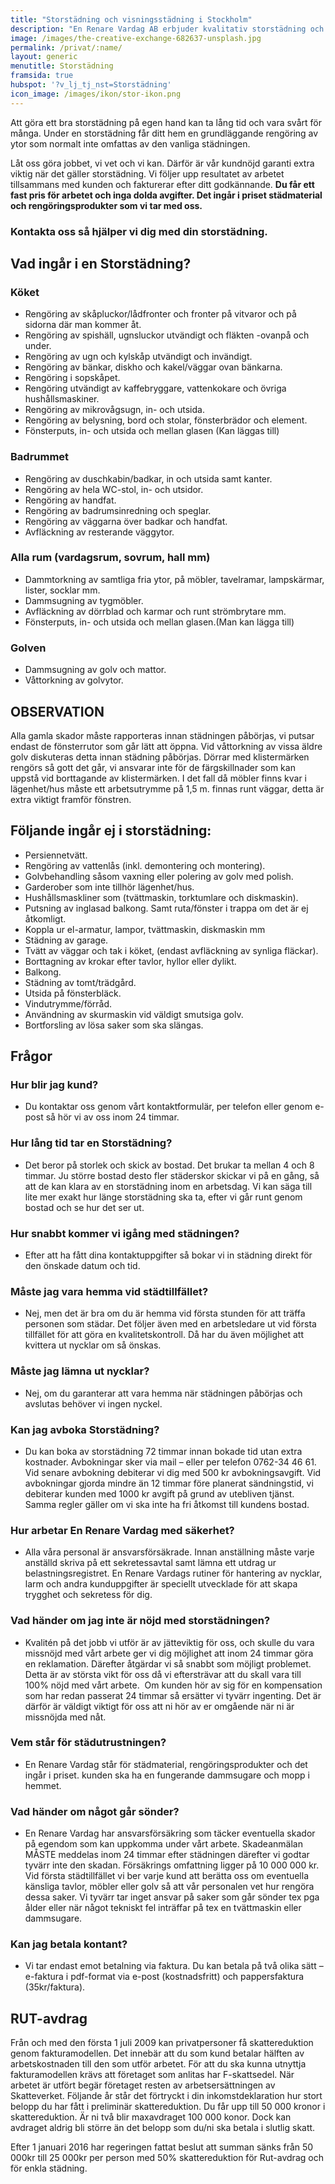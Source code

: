 ```yaml
---
title: "Storstädning och visningsstädning i Stockholm"
description: "En Renare Vardag AB erbjuder kvalitativ storstädning och visningsstädning till privatpersoner i Storstockholm till ett rimligt priset."
image: /images/the-creative-exchange-682637-unsplash.jpg
permalink: /privat/:name/
layout: generic
menutitle: Storstädning
framsida: true
hubspot: '?v_lj_tj_nst=Storstädning'
icon_image: /images/ikon/stor-ikon.png
---
```


Att g&ouml;ra ett bra storst&auml;dning p&aring; egen hand kan ta l&aring;ng tid och vara sv&aring;rt f&ouml;r m&aring;nga. Under en storst&auml;dning f&aring;r ditt hem en grundl&auml;ggande reng&ouml;ring av ytor som normalt inte omfattas av den vanliga st&auml;dningen.

L&aring;t oss g&ouml;ra jobbet, vi vet och vi kan. D&auml;rf&ouml;r &auml;r v&aring;r kundn&ouml;jd garanti extra viktig n&auml;r det g&auml;ller storst&auml;dning. Vi f&ouml;ljer upp resultatet av arbetet tillsammans med kunden och fakturerar efter ditt godk&auml;nnande. **Du f&aring;r ett fast pris f&ouml;r arbetet och inga dolda avgifter. Det ing&aring;r i priset st&auml;dmaterial och reng&ouml;ringsprodukter som vi tar med oss.**

### Kontakta oss s&aring; hj&auml;lper vi dig med din storst&auml;dning.

## Vad ing&aring;r i en Storst&auml;dning?

### K&ouml;ket

* Reng&ouml;ring av sk&aring;pluckor/l&aring;dfronter och fronter p&aring; vitvaror och p&aring; sidorna d&auml;r man kommer &aring;t.
* Reng&ouml;ring av spish&auml;ll, ugnsluckor utv&auml;ndigt och fl&auml;kten -ovanp&aring; och under.
* Reng&ouml;ring av ugn och kylsk&aring;p utv&auml;ndigt och inv&auml;ndigt.
* Reng&ouml;ring av b&auml;nkar, diskho och kakel/v&auml;ggar ovan b&auml;nkarna.
* Reng&ouml;ring i sopsk&aring;pet.
* Reng&ouml;ring utv&auml;ndigt av kaffebryggare, vattenkokare och &ouml;vriga hush&aring;llsmaskiner.
* Reng&ouml;ring av mikrov&aring;gsugn, in- och utsida.
* Reng&ouml;ring av belysning, bord och stolar, f&ouml;nsterbr&auml;dor och element.
* F&ouml;nsterputs, in- och utsida och mellan glasen (Kan l&auml;ggas till)

### Badrummet

* Reng&ouml;ring av duschkabin/badkar, in och utsida samt kanter.
* Reng&ouml;ring av hela WC-stol, in- och utsidor.
* Reng&ouml;ring av handfat.
* Reng&ouml;ring av badrumsinredning och speglar.
* Reng&ouml;ring av v&auml;ggarna &ouml;ver badkar och handfat.
* Avfl&auml;ckning av resterande v&auml;ggytor.

### Alla rum (vardagsrum, sovrum, hall mm)

* Dammtorkning av samtliga fria ytor, p&aring; m&ouml;bler, tavelramar, lampsk&auml;rmar, lister, socklar mm.
* Dammsugning av tygm&ouml;bler.
* Avfl&auml;ckning av d&ouml;rrblad och karmar och runt str&ouml;mbrytare mm.
* F&ouml;nsterputs, in- och utsida och mellan glasen.(Man kan l&auml;gga till)

### Golven

* Dammsugning av golv och mattor.
* V&aring;ttorkning av golvytor.

## OBSERVATION

Alla gamla skador m&aring;ste rapporteras innan st&auml;dningen p&aring;b&ouml;rjas, vi putsar endast de f&ouml;nsterrutor som g&aring;r l&auml;tt att &ouml;ppna. Vid v&aring;ttorkning av vissa &auml;ldre golv diskuteras detta innan st&auml;dning p&aring;b&ouml;rjas. D&ouml;rrar med klisterm&auml;rken reng&ouml;rs s&aring; gott det g&aring;r, vi ansvarar inte f&ouml;r de f&auml;rgskillnader som kan uppst&aring; vid borttagande av klisterm&auml;rken. I det fall d&aring; m&ouml;bler finns kvar i l&auml;genhet/hus m&aring;ste ett arbetsutrymme p&aring; 1,5 m. finnas runt v&auml;ggar, detta &auml;r extra viktigt framf&ouml;r f&ouml;nstren.

## F&ouml;ljande ing&aring;r ej i storst&auml;dning:

* Persiennetv&auml;tt.
* Reng&ouml;ring av vattenl&aring;s (inkl. demontering och montering).
* Golvbehandling s&aring;som vaxning eller polering av golv med polish.
* Garderober som inte tillh&ouml;r l&auml;genhet/hus.
* Hush&aring;llsmaskliner som (tv&auml;ttmaskin, torktumlare och diskmaskin).
* Putsning av inglasad balkong. Samt ruta/f&ouml;nster i trappa om det &auml;r ej &aring;tkomligt.
* Koppla ur el-armatur, lampor, tv&auml;ttmaskin, diskmaskin mm
* St&auml;dning av garage.
* Tv&auml;tt av v&auml;ggar och tak i k&ouml;ket, (endast avfl&auml;ckning av synliga fl&auml;ckar).
* Borttagning av krokar efter tavlor, hyllor eller dylikt.
* Balkong.
* St&auml;dning av tomt/tr&auml;dg&aring;rd.
* Utsida p&aring; f&ouml;nsterbl&auml;ck.
* Vindutrymme/f&ouml;rr&aring;d.
* Anv&auml;ndning av skurmaskin vid v&auml;ldigt smutsiga golv.
* Bortforsling av l&ouml;sa saker som ska sl&auml;ngas.

## Fr&aring;gor

### Hur blir jag kund?

* Du kontaktar oss genom v&aring;rt kontaktformul&auml;r, per telefon eller genom e-post s&aring; h&ouml;r vi av oss inom 24 timmar.

### Hur l&aring;ng tid tar en Storst&auml;dning?

* Det beror p&aring; storlek och skick av bostad. Det brukar ta mellan 4 och 8 timmar. Ju st&ouml;rre bostad desto fler st&auml;derskor skickar vi p&aring; en g&aring;ng, s&aring; att de kan klara av en storst&auml;dning inom en arbetsdag. Vi kan s&auml;ga till lite mer exakt hur l&auml;nge storst&auml;dning ska ta, efter vi g&aring;r runt genom bostad och se hur det ser ut.

### Hur snabbt kommer vi ig&aring;ng med st&auml;dningen?

* Efter att ha f&aring;tt dina kontaktuppgifter s&aring; bokar vi in st&auml;dning direkt f&ouml;r den &ouml;nskade datum och tid.

### M&aring;ste jag vara hemma vid st&auml;dtillf&auml;llet?

* Nej, men det &auml;r bra om du &auml;r hemma vid f&ouml;rsta stunden f&ouml;r att tr&auml;ffa personen som st&auml;dar. Det f&ouml;ljer &auml;ven med en arbetsledare ut vid f&ouml;rsta tillf&auml;llet f&ouml;r att g&ouml;ra en kvalitetskontroll. D&aring; har du &auml;ven m&ouml;jlighet att kvittera ut nycklar om s&aring; &ouml;nskas.

### M&aring;ste jag l&auml;mna ut nycklar?

* Nej, om du garanterar att vara hemma n&auml;r st&auml;dningen p&aring;b&ouml;rjas och avslutas beh&ouml;ver vi ingen nyckel.

### Kan jag avboka Storst&auml;dning?

* Du kan boka av storst&auml;dning 72 timmar innan bokade tid utan extra kostnader. Avbokningar sker via mail – eller per telefon 0762-34 46 61. Vid senare avbokning debiterar vi dig med 500 kr avbokningsavgift. Vid avbokningar gjorda mindre &auml;n 12 timmar f&ouml;re planerat s&auml;ndningstid, vi debiterar kunden med 1000 kr avgift p&aring; grund av utebliven tj&auml;nst. Samma regler g&auml;ller om vi ska inte ha fri &aring;tkomst till kundens bostad.

### Hur arbetar En Renare Vardag med s&auml;kerhet?

* Alla v&aring;ra personal &auml;r ansvarsf&ouml;rs&auml;krade. Innan anst&auml;llning m&aring;ste varje anst&auml;lld skriva p&aring; ett sekretessavtal samt l&auml;mna ett utdrag ur belastningsregistret. En Renare Vardags rutiner f&ouml;r hantering av nycklar, larm och andra kunduppgifter &auml;r speciellt utvecklade f&ouml;r att skapa trygghet och sekretess f&ouml;r dig.

### Vad h&auml;nder om jag inte &auml;r n&ouml;jd med storst&auml;dningen?

* Kvalit&eacute;n p&aring; det jobb vi utf&ouml;r &auml;r av j&auml;tteviktig f&ouml;r oss, och skulle du vara missn&ouml;jd med v&aring;rt arbete ger vi dig m&ouml;jlighet att inom 24 timmar g&ouml;ra en reklamation. D&auml;refter &aring;tg&auml;rdar vi s&aring; snabbt som m&ouml;jligt problemet. Detta &auml;r av st&ouml;rsta vikt f&ouml;r oss d&aring; vi efterstr&auml;var att du skall vara till 100% n&ouml;jd med v&aring;rt arbete.   Om kunden h&ouml;r av sig f&ouml;r en kompensation som har redan passerat 24 timmar s&aring; ers&auml;tter vi tyv&auml;rr ingenting. Det &auml;r d&auml;rf&ouml;r &auml;r v&auml;ldigt viktigt f&ouml;r oss att ni h&ouml;r av er omg&aring;ende n&auml;r ni &auml;r missn&ouml;jda med n&aring;t.

### Vem st&aring;r f&ouml;r st&auml;dutrustningen?

* En Renare Vardag st&aring;r f&ouml;r st&auml;dmaterial, reng&ouml;ringsprodukter och det ing&aring;r i priset. kunden ska ha en fungerande dammsugare och mopp i hemmet.

### Vad h&auml;nder om n&aring;got g&aring;r s&ouml;nder?

* En Renare Vardag har ansvarsf&ouml;rs&auml;kring som t&auml;cker eventuella skador p&aring; egendom som kan uppkomma under v&aring;rt arbete. Skadeanm&auml;lan M&Aring;STE meddelas inom 24 timmar efter st&auml;dningen d&auml;refter vi godtar tyv&auml;rr inte den skadan. F&ouml;rs&auml;krings omfattning ligger p&aring; 10 000 000 kr. Vid f&ouml;rsta st&auml;dtillf&auml;llet vi ber varje kund att ber&auml;tta oss om eventuella k&auml;nsliga tavlor, m&ouml;bler eller golv s&aring; att v&aring;r personalen vet hur reng&ouml;ra dessa saker. Vi tyv&auml;rr tar inget ansvar p&aring; saker som g&aring;r s&ouml;nder tex pga &aring;lder eller n&auml;r n&aring;got tekniskt fel intr&auml;ffar p&aring; tex en tv&auml;ttmaskin eller dammsugare.

### Kan jag betala kontant?

* Vi tar endast emot betalning via faktura. Du kan betala p&aring; tv&aring; olika s&auml;tt – e-faktura i pdf-format via e-post (kostnadsfritt) och pappersfaktura (35kr/faktura).

## RUT-avdrag

Fr&aring;n och med den f&ouml;rsta 1 juli 2009 kan privatpersoner f&aring; skattereduktion genom fakturamodellen. Det inneb&auml;r att du som kund betalar h&auml;lften av arbetskostnaden till den som utf&ouml;r arbetet. F&ouml;r att du ska kunna utnyttja fakturamodellen kr&auml;vs att f&ouml;retaget som anlitas har F-skattsedel. N&auml;r arbetet &auml;r utf&ouml;rt beg&auml;r f&ouml;retaget resten av arbetsers&auml;ttningen av Skatteverket. F&ouml;ljande &aring;r st&aring;r det f&ouml;rtryckt i din inkomstdeklaration hur stort belopp du har f&aring;tt i prelimin&auml;r skattereduktion. Du f&aring;r upp till 50 000 kronor i skattereduktion. &Auml;r ni tv&aring; blir maxavdraget 100 000 konor. Dock kan avdraget aldrig bli st&ouml;rre &auml;n det belopp som du/ni ska betala i slutlig skatt.

Efter 1 januari 2016 har regeringen fattat beslut att summan s&auml;nks fr&aring;n 50 000kr till 25 000kr per person med 50% skattereduktion f&ouml;r Rut-avdrag och f&ouml;r enkla st&auml;dning.